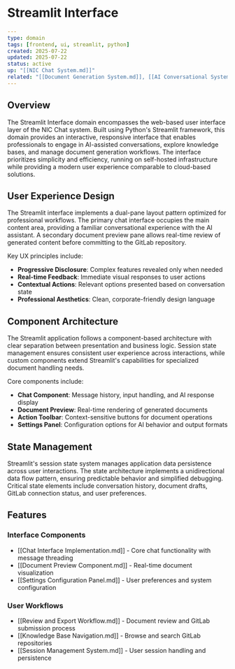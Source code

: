 # Streamlit Interface

```yaml
---
type: domain
tags: [frontend, ui, streamlit, python]
created: 2025-07-22
updated: 2025-07-22
status: active
up: "[[NIC Chat System.md]]"
related: "[[Document Generation System.md]], [[AI Conversational System.md]]"
---
```

## Overview

The Streamlit Interface domain encompasses the web-based user interface layer of the NIC Chat system. Built using Python's Streamlit framework, this domain provides an interactive, responsive interface that enables professionals to engage in AI-assisted conversations, explore knowledge bases, and manage document generation workflows. The interface prioritizes simplicity and efficiency, running on self-hosted infrastructure while providing a modern user experience comparable to cloud-based solutions.

## User Experience Design

The Streamlit interface implements a dual-pane layout pattern optimized for professional workflows. The primary chat interface occupies the main content area, providing a familiar conversational experience with the AI assistant. A secondary document preview pane allows real-time review of generated content before committing to the GitLab repository.

Key UX principles include:
- **Progressive Disclosure**: Complex features revealed only when needed
- **Real-time Feedback**: Immediate visual responses to user actions
- **Contextual Actions**: Relevant options presented based on conversation state
- **Professional Aesthetics**: Clean, corporate-friendly design language

## Component Architecture

The Streamlit application follows a component-based architecture with clear separation between presentation and business logic. Session state management ensures consistent user experience across interactions, while custom components extend Streamlit's capabilities for specialized document handling needs.

Core components include:
- **Chat Component**: Message history, input handling, and AI response display
- **Document Preview**: Real-time rendering of generated documents
- **Action Toolbar**: Context-sensitive buttons for document operations
- **Settings Panel**: Configuration options for AI behavior and output formats

## State Management

Streamlit's session state system manages application data persistence across user interactions. The state architecture implements a unidirectional data flow pattern, ensuring predictable behavior and simplified debugging. Critical state elements include conversation history, document drafts, GitLab connection status, and user preferences.

## Features

### Interface Components

- [[Chat Interface Implementation.md]] - Core chat functionality with message threading
- [[Document Preview Component.md]] - Real-time document visualization
- [[Settings Configuration Panel.md]] - User preferences and system configuration

### User Workflows

- [[Review and Export Workflow.md]] - Document review and GitLab submission process
- [[Knowledge Base Navigation.md]] - Browse and search GitLab repositories
- [[Session Management System.md]] - User session handling and persistence